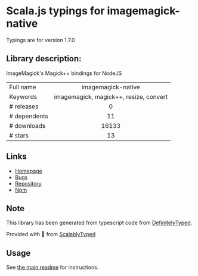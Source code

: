 
# Scala.js typings for imagemagick-native

Typings are for version 1.7.0

## Library description:
ImageMagick's Magick++ bindings for NodeJS

|                    |                 |
| ------------------ | :-------------: |
| Full name          | imagemagick-native |
| Keywords           | imagemagick, magick++, resize, convert |
| # releases         | 0 |
| # dependents       | 11 |
| # downloads        | 16133 |
| # stars            | 13 |

## Links
- [Homepage](https://github.com/mash/node-imagemagick-native#readme)
- [Bugs](https://github.com/mash/node-imagemagick-native/issues)
- [Repository](https://github.com/mash/node-imagemagick-native)
- [Npm](https://www.npmjs.com/package/imagemagick-native)
    


## Note
This library has been generated from typescript code from [DefinitelyTyped](https://definitelytyped.org).

Provided with :purple_heart: from [ScalablyTyped](https://github.com/oyvindberg/ScalablyTyped)

## Usage
See [the main readme](../../readme.md) for instructions.


